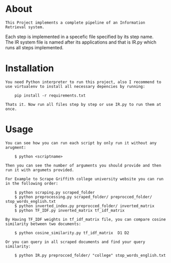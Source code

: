 # About  
    This Project implements a complete pipeline of an Information Retrieval system.  
  Each step is implemented in a specefic file specified by its step name.  
  The IR system file is named after its applications and that is IR.py which runs all steps implemented.  

# Installation  
    You need Python interpreter to run this project, also I recommend to use virtualenv to install all necessary depencies by running:
```
    pip install -r requirements.txt
```
    Thats it. Now run all files step by step or use IR.py to run them at once.  

# Usage  
    You can see how you can run each script by only run it without any arugment:
```
    $ python <scriptname>
```
    Then you can see the number of arguments you should provide and then run it with argumets provided.  

    For Example to Scrape Griffith college university website you can run in the following order:
```
    $ python scraping.py scraped_folder 
    $ python preprocessing.py scraped_folder/ preprocced_folder/ stop_words_english.txt 
    $ python inverted_index.py preprocced_folder/ inverted_matrix  
    $ python TF_IDF.py inverted_matrix tf_idf_matrix  
```  
    
    By Having TF_IDF weights in tf_idf_matrix file, you can compare cosine similarity between two documents:
```  
    $ python cosine_similarity.py tf_idf_matrix  D1 D2
```  
    
    Or you can query in all scraped documents and find your query similarity:  
```  
    $ python IR.py preprocced_folder/ "college" stop_words_english.txt  
```    
    
